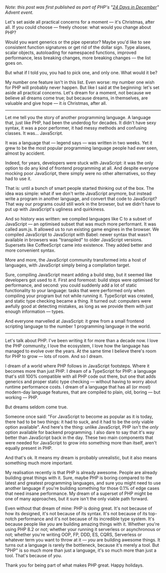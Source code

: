 _Note: this post was first published as part of PHP's "[24 Days in December](https://24daysindecember.net/2022/12/01/all-i-want-for-christmas/)" Advent event._

Let's set aside all practical concerns for a moment — it's Christmas, after all. If you could choose — freely choose: what would you change about PHP? 

Would you want generics or the pipe operator? Maybe you'd like to see consistent function signatures or get rid of the dollar sign. Type aliases, scalar objects, autoloading for namespaced functions, improved performance, less breaking changes, more breaking changes — the list goes on.

But what if I told you, you had to pick one, and only one. What would it be?

My number one feature isn't in this list. Even worse: my number one wish for PHP will probably never happen. But like I said at the beginning: let's set aside all practical concerns. Let's dream for a moment, not because we believe all dreams come true; but because dreams, in themselves, are valuable and give hope — it _is_ Christmas, after all.

---

Let me tell you the story of another programming language. A language that, just like PHP, had been the underdog for decades. It didn't have sexy syntax, it was a poor performer, it had messy methods and confusing classes. It was… JavaScript.

It was a language that — legend says — was written in two weeks. Yet it grew to be the most popular programming language people had ever seen, almost by accident.

Indeed, for years, developers were stuck with JavaScript: it was the only option to do any kind of frontend programming at all. And despite everyone mocking poor JavaScript, there simply were no other alternatives, so they had to use it.

That is: until a bunch of smart people started thinking out of the box. The idea was simple: what if we don't write JavaScript anymore, but instead write a program in another language, and convert that code to JavaScript? That way our programs could still work in the browser, but we didn't have to put up with JavaScript's ugliness and quirkiness.
 
And so history was written: we compiled languages like C to a subset of JavaScript — an optimised subset that was much more performant. It was called asm.js. It allowed us to run existing game engines in the browser. We compiled JavaScript to JavaScript with Babel: newer syntax that wasn't available in browsers was "transpiled" to older JavaScript versions. Supersets like CoffeeScript came into existence. They added better and more convenient syntax. 

More and more, the JavaScript community transformed into a host of languages, with JavaScript simply being a compilation target.

Sure, compiling JavaScript meant adding a build step, but it seemed like developers got used to it. First and foremost: build steps were optimised for performance, and second: you could suddenly add a lot of static functionality to your language: tasks that were performed only when compiling your program but not while running it. TypeScript was created, and static type checking became a thing. It turned out: computers were awfully good at detecting mistakes, as long as we provide them with just enough information — types. 

And everyone marvelled at JavaScript: it grew from a small frontend scripting language to the number 1 programming language in the world. 

---

Let's talk about PHP. I've been writing it for more than a decade now. I love the PHP community, I love the ecosystem, I love how the language has managed to evolve over the years. At the same time I believe there's room for PHP to grow — lots of room. And so I dream. 

I dream of a world where PHP follows in JavaScript footsteps. Where it becomes more than just PHP. I dream of a TypeScript for PHP: a language that's still 100% compatible with all PHP code out there, but one that adds generics and proper static type checking — without having to worry about runtime performance costs. I dream of a language that has all (or most) modern-day language features, that are compiled to plain, old, boring — but working — PHP.

But dreams seldom come true. 

Someone once said: "For JavaScript to become as popular as it is today, there had to be two things: it had to suck, and it had to be the only viable option available". And here's the thing: unlike JavaScript, PHP isn't the _only_ option available for backend programming. I also dare to say that it's way better than JavaScript back in the day. These two main components that were needed for JavaScript to grow into something more than itself, aren't equally present in PHP. 

And that's ok. It means my dream is probably unrealistic, but it also means something much more important.

My realisation recently is that PHP is already awesome. People are already building great things with it. Sure, maybe PHP is boring compared to the latest and greatest programming languages, and sure you might need to use another language if you're building something for those 0.1% of edge cases that need insane performance. My dream of a superset of PHP might be one of many approaches, but it sure isn't the only viable path forward.

Even without that dream of mine: PHP is doing great. It's not because of how its designed, it's not because of its syntax. It's not because of its top-notch performance and it's not because of its incredible type system. It's because people like _you_ are building amazing things with it. Whether you're using PHP 8.2 or not; whether your running it serverless or asynchronous or not; whether you're writing OOP, FP, DDD, ES, CQRS, Serverless or whatever term you want to throw at it — _you_ are building awesome things. It turns out a language is rarely the bottleneck, because it's merely a tool. But "PHP" is so much more than just a language, it's so much more than just a tool. That's because of _you_.

Thank you for being part of what makes PHP great. Happy holidays.
